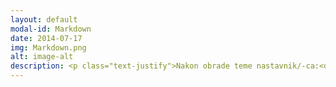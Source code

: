```yaml
---
layout: default
modal-id: Markdown
date: 2014-07-17
img: Markdown.png
alt: image-alt
description: <p class="text-justify">Nakon obrade teme nastavnik/-ca:<div class="row"><div class="col-md-12"><ul class="text-justify" style="list-style-position: inside; vertical-align: middle;"><li>je upoznat/-a sa osnovama jezika za označavanje Markdown radi stilskog uređivanja repozitorijuma i onlajn svezaka sa zadacima;</li></div></div></p>
---
```


